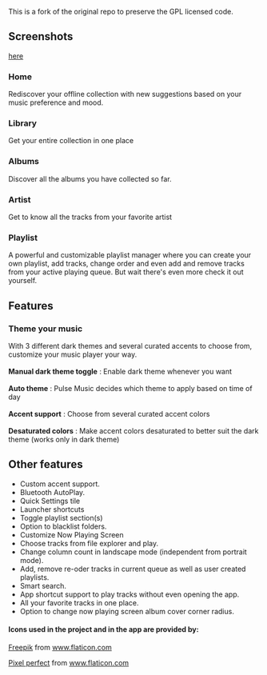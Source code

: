 This is a fork of the original repo to preserve the GPL licensed code.

## Screenshots 
[here](./gallery/README.md)

### Home
Rediscover your offline collection with new suggestions based on your music preference
and mood.

### Library
Get your entire collection in one place

### Albums
Discover all the albums you have collected so far.

### Artist
Get to know all the tracks from your favorite artist

### Playlist
A powerful and customizable playlist manager where you can create your own playlist,
add tracks, change order and even add and remove tracks from your active playing queue.
But wait there's even more check it out yourself.

## Features
### Theme your music
With 3 different dark themes and several curated accents to choose from, customize your music player your way.
<br></br>
**Manual dark theme toggle** : Enable dark theme whenever you want
<br></br>
**Auto theme** : Pulse Music decides which theme to apply based on time of day
<br></br>
**Accent support** : Choose from several curated accent colors
<br></br>
**Desaturated colors** : Make accent colors desaturated to better suit the dark theme (works only in dark theme)
## Other features
- Custom accent support.
- Bluetooth AutoPlay.
- Quick Settings tile
- Launcher shortcuts
- Toggle playlist section(s)
- Option to blacklist folders.
- Customize Now Playing Screen
- Choose tracks from file explorer and play.
- Change column count in landscape mode (independent from portrait mode).
- Add, remove re-oder tracks in current queue as well as user created playlists.
- Smart search.
- App shortcut support to play tracks without even opening the app.
- All your favorite tracks in one place.
- Option to change now playing screen album cover corner radius.

#### Icons used in the project and in the app are provided by:

<a href="https://www.freepik.com" title="Freepik">Freepik</a> from <a href="https://www.flaticon.com/" title="Flaticon">www.flaticon.com</a>

<a href="https://www.flaticon.com/authors/pixel-perfect" title="Pixel perfect">Pixel perfect</a> from <a href="https://www.flaticon.com/" title="Flaticon">www.flaticon.com</a>
